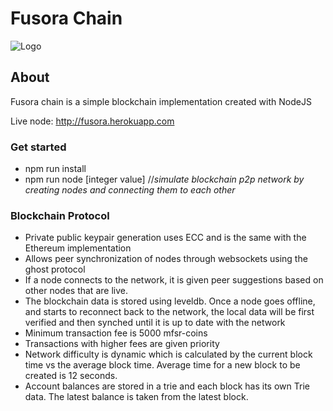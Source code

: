 # Fusora Chain
![Logo](https://res.cloudinary.com/depjh17m6/image/upload/c_scale,w_157/v1537890170/39026789_263502377804637_6055300130922299392_n_z6oq78.png)
## About
Fusora chain is a simple blockchain implementation created with NodeJS

Live node: http://fusora.herokuapp.com
### Get started
* npm run install
* npm run node [integer value] //*simulate blockchain p2p network by creating nodes and connecting them to each other*
### Blockchain Protocol
* Private public keypair generation uses ECC and is the same with the Ethereum implementation
* Allows peer synchronization of nodes through websockets using the ghost protocol
* If a node connects to the network, it is given peer suggestions based on other nodes that are live.
* The blockchain data is stored using leveldb. Once a node goes offline, and starts to reconnect back to the network, the local data will be first verified and then synched until it is up to date with the network
* Minimum transaction fee is 5000 mfsr-coins
* Transactions with higher fees are given priority 
* Network difficulty is dynamic which is calculated by the current block time vs the average block time. Average time for a new block to be created is 12 seconds.
* Account balances are stored in a trie and each block has its own Trie data. The latest balance is taken from the latest block.
